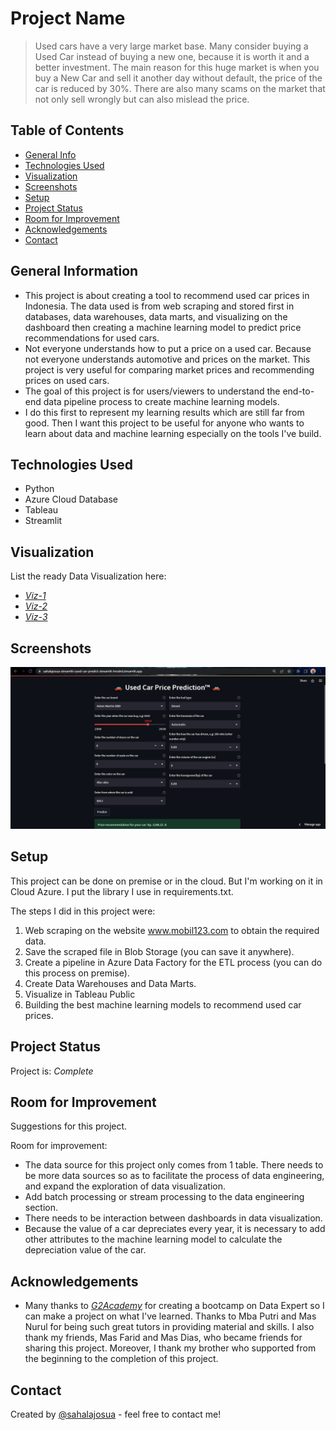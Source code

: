 # Project Name
> Used cars have a very large market base. Many consider buying a Used Car instead of buying a new one, because it is worth it and a better investment.
The main reason for this huge market is when you buy a New Car and sell it another day without default, the price of the car is reduced by 30%.
There are also many scams on the market that not only sell wrongly but can also mislead the price.


## Table of Contents
* [General Info](#general-information)
* [Technologies Used](#technologies-used)
* [Visualization](#visualization)
* [Screenshots](#screenshots)
* [Setup](#setup)
* [Project Status](#project-status)
* [Room for Improvement](#room-for-improvement)
* [Acknowledgements](#acknowledgements)
* [Contact](#contact)



## General Information
- This project is about creating a tool to recommend used car prices in Indonesia. The data used is from web scraping and stored first in databases, data warehouses, data marts, and visualizing on the dashboard then creating a machine learning model to predict price recommendations for used cars.
- Not everyone understands how to put a price on a used car. Because not everyone understands automotive and prices on the market. This project is very useful for comparing market prices and recommending prices on used cars.
- The goal of this project is for users/viewers to understand the end-to-end data pipeline process to create machine learning models.
- I do this first to represent my learning results which are still far from good. Then I want this project to be useful for anyone who wants to learn about data and machine learning especially on the tools I've build.



## Technologies Used
- Python 
- Azure Cloud Database
- Tableau 
- Streamlit 


## Visualization
List the ready Data Visualization here:
- [_Viz-1_](https://public.tableau.com/app/profile/sahalajosuasinaga/viz/UsedCarsExecutiveOverview_sjsinaga/ExecutiveOverviewDashboard)
- [_Viz-2_](https://public.tableau.com/app/profile/sahalajosuasinaga/viz/UsedCarsExploratoryAnalysis_sjsinaga/ExploratoryDataAnalysis)
- [_Viz-3_](https://public.tableau.com/app/profile/sahalajosuasinaga/viz/UsedCarsDetailOverview_sjsinaga/DetailOverviewDashboard)


## Screenshots
![Example screenshot](./img/Untitled.png)



## Setup
This project can be done on premise or in the cloud. But I'm working on it in Cloud Azure. I put the library I use in requirements.txt.


The steps I did in this project were:
1. Web scraping on the website www.mobil123.com to obtain the required data.
2. Save the scraped file in Blob Storage (you can save it anywhere).
3. Create a pipeline in Azure Data Factory for the ETL process (you can do this process on premise).
4. Create Data Warehouses and Data Marts.
5. Visualize in Tableau Public
6. Building the best machine learning models to recommend used car prices.

## Project Status
Project is: _Complete_


## Room for Improvement
Suggestions for this project.

Room for improvement:
- The data source for this project only comes from 1 table. There needs to be more data sources so as to facilitate the process of data engineering, and expand the exploration of data visualization.
- Add batch processing or stream processing to the data engineering section.
- There needs to be interaction between dashboards in data visualization.
- Because the value of a car depreciates every year, it is necessary to add other attributes to the machine learning model to calculate the depreciation value of the car.


## Acknowledgements
- Many thanks to [_G2Academy_](https://www.g2academy.co) for creating a bootcamp on Data Expert so I can make a project on what I've learned. Thanks to Mba Putri and Mas Nurul for being such great tutors in providing material and skills. I also thank my friends, Mas Farid and Mas Dias, who became friends for sharing this project. Moreover, I thank my brother who supported from the beginning to the completion of this project.


## Contact
Created by [@sahalajosua](https://www.linkedin.com/in/sahalajosuasinaga/) - feel free to contact me!
